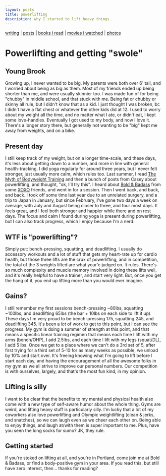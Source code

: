 ```yaml
---
layout: posts
title: powerlifting
description: why I started to lift heavy things
---
```


[writing](https://brookshelley.com/index) | [posts](https://brookshelley.com/posts) | [books i read](https://brookshelley.com/books) | [movies i watched](https://brookshelley.com/movies) | [photos](http://vsco.co/brookshelley/images/1)

# Powerlifting and getting "swole"

## Young Brook

Growing up, I never wanted to be big. My parents were both over 6' tall, and I
worried about being as big as them. Most of my friends ended up being shorter
than me, and were usually skinnier too. I was made fun of for being "chubby" in
middle school, and that stuck with me. Being fat or chubby or skinny all rule,
but I didn't know that as a kid. I just thought I was broken, bc I didn't have
a flat chest or whatever the other kids did at 12. I used to worry about my
weight all the time, and no matter what I ate, or didn't eat, I kept some
love-handles. Eventually I got used to my body, and now I love it. There's a
longer story there, but generally not wanting to be "big" kept me away from
weights, and on a bike.


## Present day

I still keep track of my weight, but on a longer time-scale, and these days,
it's less about getting down to a number, and more in line with general
health-tracking. I did yoga regularly for around three years, but I never felt
stronger, just usually more calm, which rules too. Last summer, I read
[The Myth of Bodyweight Training](https://www.thehairpin.com/2017/08/the-myths-of-bodyweight-training/) and then a bunch of posts from Casey about powerlifting,
and thought, "ok, I'll try this". I heard about [Bold & Badass](http://boldandbadass.com) from some
[XOXO](https://2018.xoxofest.com) friends, and went in for a session. Then I
went back, and back, and back. I took off some time last year due to an
unrelated surgery, and a trip to Japan in January, but since February, I've
gone two days a week on average, with July and August being closer to three,
and four most days. It feels great, and I feel both stronger and happier while
there and on rest days. The focus and calm I found during yoga is present during
powerlifting, but I can also track progress, which I enjoy because
I'm a nerd.

## WTF is "powerlifting"?

Simply put: bench-pressing, squatting, and deadlifting. I usually do accessory
workouts and a lot of stuff that gets my heart-rate up for cardio health, but
those three lifts are the crux of powerlifting, and in competition, the total
of the 3 weights lifted are what your'e judged on. It rules. There's so much
complexity and muscle memory involved in doing these lifts well, and it's
really helpful to have a trainer, and start very light. But, once you get the
hang of it, you end up lifting more than you would ever imagine.

## Gains?

I still remember my first sessions bench-pressing ~80lbs, squatting ~100lbs,
and deadlifting 65lbs (the bar + 10lbs on each side to lift it up). These days
I'm very proud to be bench-pressing 175, squatting 245, and deadlifting 345.
It's been a _lot_ of work to get  to this point, but I can see the progress. My
gym is doing a summer of strength at this point, and that means a specific
linear training  regimen that means each time I lift with my arms (bench/OHP),
I add 2.5lbs, and each time I lift with my legs (squat/DL), I add 5 lbs.
Once we get to a place where we can't do a 3rd set of 5, after first trying for
a third set of 5-10 for as many weeks as possible,  we unload by 10% and start
over. It's freeing knowing what I'm  going to lift before I start each day, and
having the encouragement  of all the awesome folks in my gym as we all strive
to improve our personal numbers. Our competition is with ourselves, largely,
and that's the most fun kind, in my opinion.

## Lifting is silly

I want to be clear that the benefits to my mental and physical health also come
with a new type of self-aware humor about the whole thing. Gyms are weird, and
lifting heavy stuff is particularly silly. I'm lucky that a lot of my coworkers
also love powerlifting and Olympic weightlifting (clean & jerks, and snatches),
so we can laugh even as we cheer each other on. Being able to enjoy things, and
laugh at/with them is super important to me. Plus, have you seen the long socks
for sumo? JK, they rule.

## Getting started

If you're stoked on lifting at all, and you're in Portland, come join me at
Bold & Badass, or find a body-positive gym in your area. If you read this, but
still have zero interest, then... thanks for reading?
